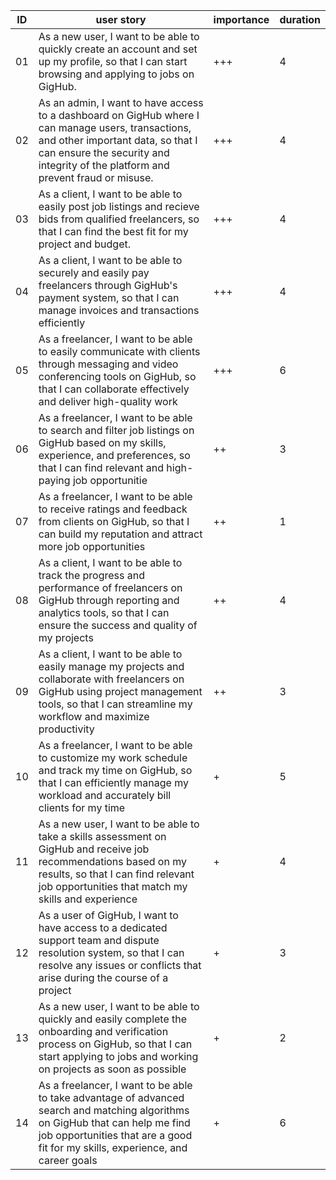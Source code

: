 |ID | user story                          | importance | duration |
|---|-------------------------------------|------------|----------|
| 01|As a new user, I want to be able to quickly create an account and set up my profile, so that I can start browsing and applying to jobs on GigHub.| +++ | 4 |
| 02|As an admin, I want to have access to a dashboard on GigHub where I can manage users, transactions, and other important data, so that I can ensure the security and integrity of the platform and prevent fraud or misuse.| +++ | 4 |
| 03|As a client, I want to be able to easily post job listings and recieve bids from qualified freelancers, so that I can find the best fit for my project and budget.| +++ | 4 |
| 04|As a client, I want to be able to securely and easily pay freelancers through GigHub's payment system, so that I can manage invoices and transactions efficiently | +++ | 4 |
| 05|As a freelancer, I want to be able to easily communicate with clients through messaging and video conferencing tools on GigHub, so that I can collaborate effectively and deliver high-quality work | +++ | 6 |
| 06|As a freelancer, I want to be able to search and filter job listings on GigHub based on my skills, experience, and preferences, so that I can find relevant and high-paying job opportunitie | ++ | 3 |
| 07|As a freelancer, I want to be able to receive ratings and feedback from clients on GigHub, so that I can build my reputation and attract more job opportunities | ++ | 1 |
| 08|As a client, I want to be able to track the progress and performance of freelancers on GigHub through reporting and analytics tools, so that I can ensure the success and quality of my projects | ++ | 4 |
| 09|As a client, I want to be able to easily manage my projects and collaborate with freelancers on GigHub using project management tools, so that I can streamline my workflow and maximize productivity | ++ | 3 |
| 10|As a freelancer, I want to be able to customize my work schedule and track my time on GigHub, so that I can efficiently manage my workload and accurately bill clients for my time | + | 5 |
| 11|As a new user, I want to be able to take a skills assessment on GigHub and receive job recommendations based on my results, so that I can find relevant job opportunities that match my skills and experience | + | 4 |
| 12|As a user of GigHub, I want to have access to a dedicated support team and dispute resolution system, so that I can resolve any issues or conflicts that arise during the course of a project | + | 3 |
| 13|As a new user, I want to be able to quickly and easily complete the onboarding and verification process on GigHub, so that I can start applying to jobs and working on projects as soon as possible | + | 2 |
| 14|As a freelancer, I want to be able to take advantage of advanced search and matching algorithms on GigHub that can help me find job opportunities that are a good fit for my skills, experience, and career goals | + | 6 |
